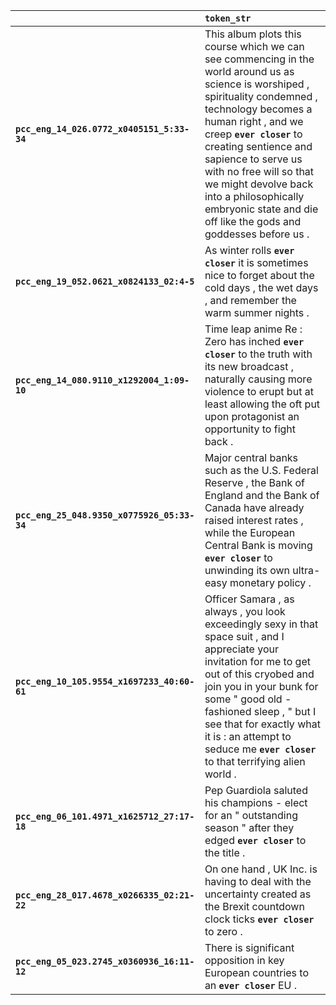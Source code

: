|                                             | `token_str`                                                                                                                                                                                                                                                                                                                                                                                      |
|:--------------------------------------------|:-------------------------------------------------------------------------------------------------------------------------------------------------------------------------------------------------------------------------------------------------------------------------------------------------------------------------------------------------------------------------------------------------|
| **`pcc_eng_14_026.0772_x0405151_5:33-34`**  | This album plots this course which we can see commencing in the world around us as science is worshiped , spirituality condemned , technology becomes a human right , and we creep __``ever closer``__ to creating sentience and sapience to serve us with no free will so that we might devolve back into a philosophically embryonic state and die off like the gods and goddesses before us . |
| **`pcc_eng_19_052.0621_x0824133_02:4-5`**   | As winter rolls __``ever closer``__ it is sometimes nice to forget about the cold days , the wet days , and remember the warm summer nights .                                                                                                                                                                                                                                                    |
| **`pcc_eng_14_080.9110_x1292004_1:09-10`**  | Time leap anime Re : Zero has inched __``ever closer``__ to the truth with its new broadcast , naturally causing more violence to erupt but at least allowing the oft put upon protagonist an opportunity to fight back .                                                                                                                                                                        |
| **`pcc_eng_25_048.9350_x0775926_05:33-34`** | Major central banks such as the U.S. Federal Reserve , the Bank of England and the Bank of Canada have already raised interest rates , while the European Central Bank is moving __``ever closer``__ to unwinding its own ultra-easy monetary policy .                                                                                                                                           |
| **`pcc_eng_10_105.9554_x1697233_40:60-61`** | Officer Samara , as always , you look exceedingly sexy in that space suit , and I appreciate your invitation for me to get out of this cryobed and join you in your bunk for some " good old - fashioned sleep , " but I see that for exactly what it is : an attempt to seduce me __``ever closer``__ to that terrifying alien world .                                                          |
| **`pcc_eng_06_101.4971_x1625712_27:17-18`** | Pep Guardiola saluted his champions - elect for an " outstanding season " after they edged __``ever closer``__ to the title .                                                                                                                                                                                                                                                                    |
| **`pcc_eng_28_017.4678_x0266335_02:21-22`** | On one hand , UK Inc. is having to deal with the uncertainty created as the Brexit countdown clock ticks __``ever closer``__ to zero .                                                                                                                                                                                                                                                           |
| **`pcc_eng_05_023.2745_x0360936_16:11-12`** | There is significant opposition in key European countries to an __``ever closer``__ EU .                                                                                                                                                                                                                                                                                                         |